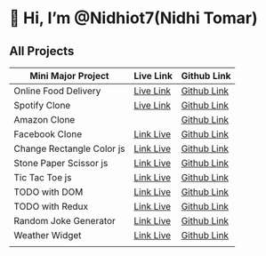 # 👋 Hi, I’m @Nidhiot7(Nidhi Tomar)

## All Projects
|     Mini Major Project    |                            Live Link                             |                           Github Link                            |
|-------------------------- |----------------------------------------------------------------- | ---------------------------------------------------------------- |
| Online Food Delivery      | [Live Link](https://vercel.com/nidhiot7s-projects/spotify-clone) | [Github Link](https://nidhiot7.github.io/Spotify-Clone/)         |
| Spotify Clone             | [Live Link](https://vercel.com/nidhiot7s-projects/spotify-clone) | [Github Link](https://nidhiot7.github.io/Spotify-Clone/)         |
| Amazon Clone              |                                                                  | [Github Link](https://github.com/Nidhiot7/Amazon-clone)          |
| Facebook Clone            | [Link Live](https://social-book-gray.vercel.app/)                | [Github Link](https://github.com/Nidhiot7/Social-book)           |
| Change Rectangle Color js | [Link Live](https://mouse-over.vercel.app/)                      | [Github Link](https://github.com/Nidhiot7/mouse-over)            |
| Stone Paper Scissor js    | [Link Live](https://stone-paper-scissor-eight-navy.vercel.app/)  | [Github Link](https://github.com/Nidhiot7/stone-paper-scissor)   |
| Tic Tac Toe js            | [Link Live](https://tic-tac-toc-js.vercel.app/)                  | [Github Link](https://github.com/Nidhiot7/tic-tac-toc-js)        |
| TODO with DOM             | [Link Live](https://todo-with-dom.vercel.app/)                   | [Github Link](https://github.com/Nidhiot7/todo-with-dom)         |
| TODO with Redux           | [Link Live](https://redux-todo-mqwo.vercel.app/)                 | [Github Link](https://github.com/Nidhiot7/redux-todo)            |
| Random Joke Generator     | [Link Live](https://random-joke-generator-pi.vercel.app/)        | [Github Link](https://github.com/Nidhiot7/Random-Joke-Generator) |
| Weather Widget            | [Link Live](https://weather-app-blue-theta-18.vercel.app/)       | [Github Link](https://github.com/Nidhiot7/weather-app)           |
|                           |                                                                  |                                                                  |



<!---
Nidhiot7/Nidhiot7 is a ✨ special ✨ repository because its `README.md` (this file) appears on your GitHub profile.
You can click the Preview link to take a look at your changes.
--->
